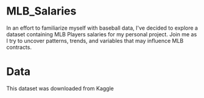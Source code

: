 # MLB_Salaries
In an effort to familiarize myself with baseball data, I've decided to explore a dataset containing MLB Players salaries for my personal project. Join me as I try to uncover patterns, trends, and variables that may influence MLB contracts.

# Data
This dataset was downloaded from Kaggle
